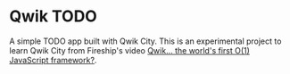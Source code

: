 # Qwik TODO

A simple TODO app built with Qwik City. This is an experimental project to learn Qwik City from Fireship's video [Qwik… the world's first O(1) JavaScript framework?](https://www.youtube.com/watch?v=x2eF3YLiNhY).
